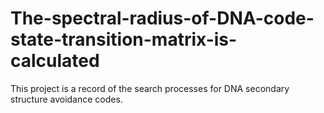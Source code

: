 # The-spectral-radius-of-DNA-code-state-transition-matrix-is-calculated
This project is a record of the search processes for DNA secondary structure avoidance codes.
